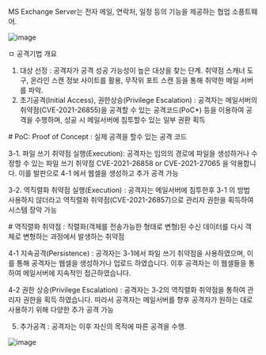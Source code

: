 MS Exchange Server는 전자 메일, 연락처, 일정 등의 기능을 제공하는 협업 소픙트웨어.

![image](https://user-images.githubusercontent.com/62640332/159509889-47a2b0cc-6dff-4ea2-a3b2-056563a64f7a.png)

ㅁ 공격기법 개요


1. 대상 선정 : 공격자가 공격 성공 가능성이 높은 대상을 찾는 단계.   취약점 스캐너 도구, 온라인 스캔 정보 사이트를 활용, 무작위 포트 스캔 등을 통해 취약한 메일 서버를 파악.
2. 초기공격(Initial Access), 권한상승(Privilege Escalation) : 공격자는 메일서버의 취약점(CVE-2021-26855)을 공격할 수 있는 공격코드(PoC*) 등을 이용하여 공격을 수행하며, 성공 시 메일서버에 침투할수 있는 일부 권환 획득

\# PoC: Proof of Concept : 실제 공격을 할수 있는 공격 코드

3-1. 파일 쓰기 취약점 실행(Execution): 공격자는 임의의 경로에 파일을 생성하거나 수정할 수 있는 파일 쓰기 취약점 CVE-2021-26858 or CVE-2021-27065 을 악용합니다. 이를 발판으로 4-1 에서 웹셀을 생성하고 추가 공격 가능

3-2. 역직렬화 취약점 실행(Execution) : 공격자는 메일서버에 침투한후 3-1 의 방법 사용하지 않더라고 역직렬화 취약점(CVE-2021-26857)으로 관리자 권한을 획득하여  시스템 장악 가능

\# 역직렬화 취약점 : 직렬화(객체를 전송가능한 형태로 변형)된 수신 데이터를 다시 객체로 변형하는 과정에서 발생하는 취약점

4-1 지속공격(Persistence) : 공격자는 3-1에서 파일 쓰기 취약점을 사용하였으며, 이를 통해 공격자는 웹셀을 생성하거나 업로드 하였습니다. 이후 공격자는 이 웹셀들을 통하여 메일서버에 지속적인 접근하였습니다.

4-2 권한 상승(Privilege Escalation) : 공격자는 3-2의 역직렬화 취약점을 통하여 관리자 권한을 획득 하였습니다. 따라서 공격자는 메일서버를 향후 공격자가 원하는 대로 사용하기 위해 다양한 추가 공격 가능

5. 추가공격 : 공격자는 이후 자신의 목적에 따른 공격을 수행.

![image](https://user-images.githubusercontent.com/62640332/159512098-6187e3c0-86a8-49db-9f68-a11202d9b713.png)

